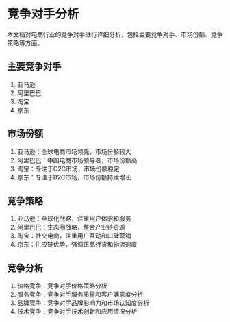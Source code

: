 # 竞争对手分析

本文档对电商行业的竞争对手进行详细分析，包括主要竞争对手、市场份额、竞争策略等方面。

## 主要竞争对手

1. 亚马逊
2. 阿里巴巴
3. 淘宝
4. 京东

## 市场份额

1. 亚马逊：全球电商市场领先，市场份额较大
2. 阿里巴巴：中国电商市场领导者，市场份额高
3. 淘宝：专注于C2C市场，市场份额稳定
4. 京东：专注于B2C市场，市场份额持续增长

## 竞争策略

1. 亚马逊：全球化战略，注重用户体验和服务
2. 阿里巴巴：生态圈战略，整合产业链资源
3. 淘宝：社交电商，注重用户互动和口碑营销
4. 京东：供应链优势，强调正品行货和物流速度

## 竞争分析

1. 价格竞争：竞争对手价格策略分析
2. 服务竞争：竞争对手服务质量和客户满意度分析
3. 品牌竞争：竞争对手品牌影响力和市场认知度分析
4. 技术竞争：竞争对手技术创新和应用情况分析